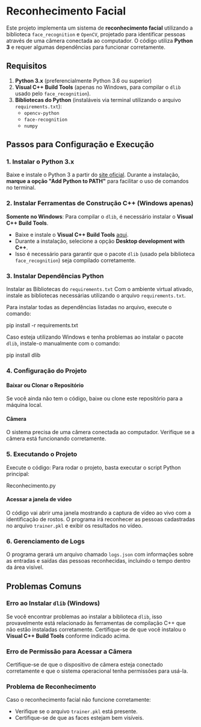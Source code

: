 
# Reconhecimento Facial

Este projeto implementa um sistema de **reconhecimento facial** utilizando a biblioteca `face_recognition` e `OpenCV`, projetado para identificar pessoas através de uma câmera conectada ao computador. O código utiliza **Python 3** e requer algumas dependências para funcionar corretamente.

## Requisitos

1. **Python 3.x** (preferencialmente Python 3.6 ou superior)
2. **Visual C++ Build Tools** (apenas no Windows, para compilar o `dlib` usado pelo `face_recognition`).
3. **Bibliotecas do Python** (instaláveis via terminal utilizando o arquivo `requirements.txt`):
   - `opencv-python`
   - `face-recognition`
   - `numpy`

## Passos para Configuração e Execução

### 1. Instalar o Python 3.x
Baixe e instale o Python 3 a partir do [site oficial](https://www.python.org/downloads/). Durante a instalação, **marque a opção "Add Python to PATH"** para facilitar o uso de comandos no terminal.

### 2. Instalar Ferramentas de Construção C++ (Windows apenas)
**Somente no Windows**: Para compilar o `dlib`, é necessário instalar o **Visual C++ Build Tools**.

- Baixe e instale o **Visual C++ Build Tools** [aqui](https://visualstudio.microsoft.com/visual-cpp-build-tools/).
- Durante a instalação, selecione a opção **Desktop development with C++**.
- Isso é necessário para garantir que o pacote `dlib` (usado pela biblioteca `face_recognition`) seja compilado corretamente.

### 3. Instalar Dependências Python

Instalar as Bibliotecas do `requirements.txt`
Com o ambiente virtual ativado, instale as bibliotecas necessárias utilizando o arquivo `requirements.txt`. 

Para instalar todas as dependências listadas no arquivo, execute o comando:

pip install -r requirements.txt

Caso esteja utilizando Windows e tenha problemas ao instalar o pacote `dlib`, instale-o manualmente com o comando:

pip install dlib

### 4. Configuração do Projeto

#### Baixar ou Clonar o Repositório
Se você ainda não tem o código, baixe ou clone este repositório para a máquina local.

#### Câmera
O sistema precisa de uma câmera conectada ao computador. Verifique se a câmera está funcionando corretamente.

### 5. Executando o Projeto

Execute o código: Para rodar o projeto, basta executar o script Python principal:

Reconhecimento.py


#### Acessar a janela de vídeo
O código vai abrir uma janela mostrando a captura de vídeo ao vivo com a identificação de rostos. O programa irá reconhecer as pessoas cadastradas no arquivo `trainer.pkl` e exibir os resultados no vídeo.

### 6. Gerenciamento de Logs

O programa gerará um arquivo chamado `logs.json` com informações sobre as entradas e saídas das pessoas reconhecidas, incluindo o tempo dentro da área visível.

## Problemas Comuns

### Erro ao Instalar `dlib` (Windows)
Se você encontrar problemas ao instalar a biblioteca `dlib`, isso provavelmente está relacionado às ferramentas de compilação C++ que não estão instaladas corretamente. Certifique-se de que você instalou o **Visual C++ Build Tools** conforme indicado acima.

### Erro de Permissão para Acessar a Câmera
Certifique-se de que o dispositivo de câmera esteja conectado corretamente e que o sistema operacional tenha permissões para usá-la.

### Problema de Reconhecimento
Caso o reconhecimento facial não funcione corretamente:
- Verifique se o arquivo `trainer.pkl` está presente.
- Certifique-se de que as faces estejam bem visíveis.
